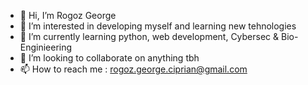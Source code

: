 - 👋 Hi, I’m Rogoz George
- 👀 I’m interested in developing myself and learning new tehnologies
- 🌱 I’m currently learning python, web development, Cybersec & Bio-Enginieering
- 💞️ I’m looking to collaborate on anything tbh
- 📫 How to reach me : rogoz.george.ciprian@gmail.com

